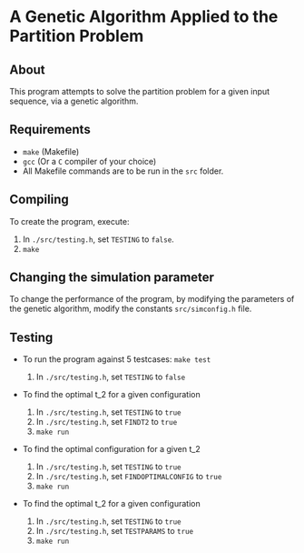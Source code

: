# A Genetic Algorithm Applied to the Partition Problem

## About
This program attempts to solve the partition problem for a given input sequence, via a genetic algorithm.

## Requirements
* `make` (Makefile)
* `gcc` (Or a `C` compiler of your choice)
* All Makefile commands are to be run in the `src` folder.

## Compiling
To create the program, execute:

1) In `./src/testing.h`, set `TESTING` to `false`.
2) `make`

## Changing the simulation parameter
To change the performance of the program, by modifying the parameters of the genetic algorithm, modify the constants `src/simconfig.h` file.

## Testing 
* To run the program against 5 testcases: `make test`
  1) In `./src/testing.h`, set `TESTING` to `false`

* To find the optimal t_2 for a given configuration
  1) In `./src/testing.h`, set `TESTING` to `true`
  2) In `./src/testing.h`, set `FINDT2` to `true`
  3) `make run`

* To find the optimal configuration for a given t_2
  1) In `./src/testing.h`, set `TESTING` to `true`
  2) In `./src/testing.h`, set `FINDOPTIMALCONFIG` to `true`
  3) `make run`

* To find the optimal t_2 for a given configuration
  1) In `./src/testing.h`, set `TESTING` to `true`
  2) In `./src/testing.h`, set `TESTPARAMS` to `true`
  3) `make run`